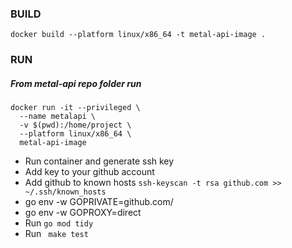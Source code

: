 ### BUILD
```
docker build --platform linux/x86_64 -t metal-api-image .
```

### RUN
##### From metal-api repo folder run
```
docker run -it --privileged \
  --name metalapi \
  -v $(pwd):/home/project \
  --platform linux/x86_64 \
  metal-api-image
```
- Run container and generate ssh key
- Add key to your github account
- Add github to known hosts ```ssh-keyscan -t rsa github.com >> ~/.ssh/known_hosts```
- go env -w GOPRIVATE=github.com/
- go env -w GOPROXY=direct
- Run ```go mod tidy```
- Run ``` make test```
